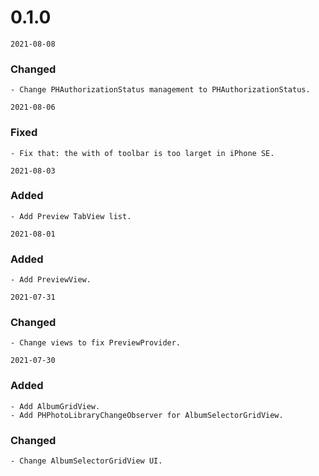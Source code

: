 # 0.1.0
`2021-08-08`
### Changed
    - Change PHAuthorizationStatus management to PHAuthorizationStatus.
    
`2021-08-06`
### Fixed
    - Fix that: the with of toolbar is too larget in iPhone SE.
    
`2021-08-03`
### Added
    - Add Preview TabView list.
    
`2021-08-01`
### Added
    - Add PreviewView.
    
`2021-07-31`
### Changed
    - Change views to fix PreviewProvider.
    
`2021-07-30`
### Added
    - Add AlbumGridView.
    - Add PHPhotoLibraryChangeObserver for AlbumSelectorGridView.
### Changed
    - Change AlbumSelectorGridView UI.

